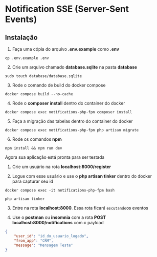 # Notification SSE (Server-Sent Events)

## Instalação

1. Faça uma cópia do arquivo **.env.example** como **.env**
```shell
cp .env.example .env
```

2. Crie um arquivo chamado **database.sqlite** na pasta **database**
```shell
sudo touch database/database.sqlite
```

3. Rode o comando de build do docker compose
```shell
docker compose build --no-cache
```

4. Rode o **composer install** dentro do container do docker
```shell
docker compose exec notifications-php-fpm composer install
```

5. Faça a migração das tabelas dentro do container do docker
```shell
docker compose exec notifications-php-fpm php artisan migrate
```

6. Rode os comandos **npm**
```shell
npm install && npm run dev
```

Agora sua aplicação está pronta para ser testada

1. Crie um usuário na rota **localhost:8000/register**

2. Logue com esse usuário e use o **php artisan tinker** dentro do docker para capturar seu id
```shell
docker compose exec -it notifications-php-fpm bash
```
```shell
php artisan tinker
```

3. Entre na rota **localhost:8000**. Essa rota ficará `escutando`os eventos

4. Use o **postman** ou **insomnia** com a rota **POST** **localhost:8000/notifications** com o payload
```json
{
    "user_id": "id_do_usuario_logado",
    "from_app": "CRM",
    "message": "Mensagem Teste"
}
```